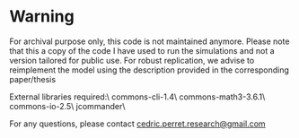 # Warning

For archival purpose only, this code is not maintained anymore.
Please note that this a copy of the code I have used to run the simulations and not a version tailored for public use.
For robust replication, we advise to reimplement the model using the description provided in the corresponding paper/thesis

External libraries required:\\
commons-cli-1.4\\
commons-math3-3.6.1\\
commons-io-2.5\\
jcommander\\

For any questions, please contact cedric.perret.research@gmail.com
